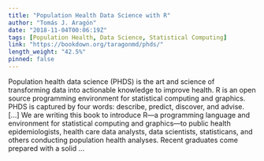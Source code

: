 ```yaml
---
title: "Population Health Data Science with R"
author: "Tomás J. Aragón"
date: "2018-11-04T00:06:19Z"
tags: [Population Health, Data Science, Statistical Computing]
link: "https://bookdown.org/taragonmd/phds/"
length_weight: "42.5%"
pinned: false
---
```


Population health data science (PHDS) is the art and science of transforming data into actionable knowledge to improve health. R is an open source programming environment for statistical computing and graphics. PHDS is captured by four words: describe, predict, discover, and advise. [...] We are writing this book to introduce R—a programming language and environment for statistical computing and graphics—to public health epidemiologists, health care data analysts, data scientists, statisticans, and others conducting population health analyses. Recent graduates come prepared with a solid ...
